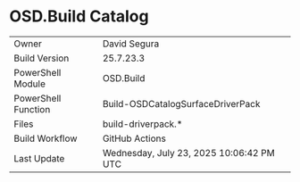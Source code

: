 ﻿# OSD.Build Catalog

| | |
|-|-|
| Owner | David Segura |
| Build Version | 25.7.23.3 |
| PowerShell Module | OSD.Build |
| PowerShell Function | Build-OSDCatalogSurfaceDriverPack |
| Files | build-driverpack.* |
| Build Workflow | GitHub Actions |
| Last Update | Wednesday, July 23, 2025 10:06:42 PM UTC |
